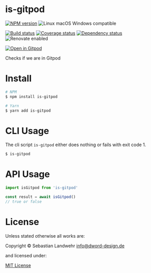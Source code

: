 <!-- TITLE/ -->
# is-gitpod
<!-- /TITLE -->

<!-- BADGES/ -->
[![NPM version](https://img.shields.io/npm/v/is-gitpod.svg)](https://npmjs.org/package/is-gitpod)
![Linux macOS Windows compatible](https://img.shields.io/badge/os-linux%20%7C%C2%A0macos%20%7C%C2%A0windows-blue)

[![Build status](https://img.shields.io/github/workflow/status/dword-design/is-gitpod/build)](https://github.com/dword-design/is-gitpod/actions)
[![Coverage status](https://img.shields.io/coveralls/dword-design/is-gitpod)](https://coveralls.io/github/dword-design/is-gitpod)
[![Dependency status](https://img.shields.io/david/dword-design/is-gitpod)](https://david-dm.org/dword-design/is-gitpod)
![Renovate enabled](https://img.shields.io/badge/renovate-enabled-brightgreen)

[![Open in Gitpod](https://gitpod.io/button/open-in-gitpod.svg)](https://gitpod.io/#https://github.com/dword-design/is-gitpod)
<!-- /BADGES -->

<!-- DESCRIPTION/ -->
Checks if we are in Gitpod
<!-- /DESCRIPTION -->

<!-- INSTALL/ -->
# Install

```bash
# NPM
$ npm install is-gitpod

# Yarn
$ yarn add is-gitpod
```
<!-- /INSTALL -->

# CLI Usage
The cli script `is-gitpod` either does nothing or fails with exit code 1.

```bash
$ is-gitpod
```

# API Usage

```js
import isGitpod from 'is-gitpod'

const result = await isGitpod()
// true or false
```

<!-- LICENSE/ -->
# License

Unless stated otherwise all works are:

Copyright &copy; Sebastian Landwehr <info@dword-design.de>

and licensed under:

[MIT License](https://opensource.org/licenses/MIT)
<!-- /LICENSE -->
